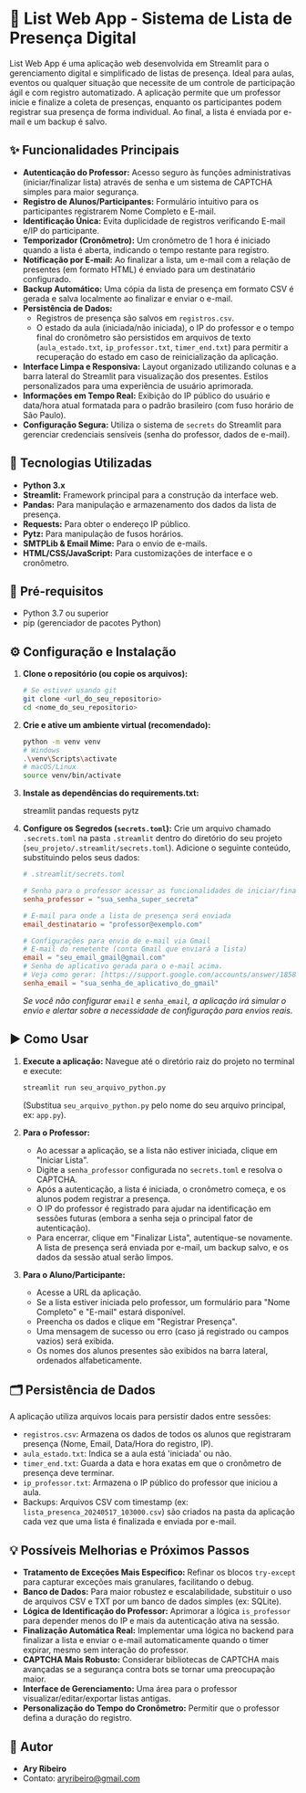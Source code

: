 
# 📝 List Web App - Sistema de Lista de Presença Digital

List Web App é uma aplicação web desenvolvida em Streamlit para o gerenciamento digital e simplificado de listas de presença. Ideal para aulas, eventos ou qualquer situação que necessite de um controle de participação ágil e com registro automatizado. A aplicação permite que um professor inicie e finalize a coleta de presenças, enquanto os participantes podem registrar sua presença de forma individual. Ao final, a lista é enviada por e-mail e um backup é salvo.

## ✨ Funcionalidades Principais

* **Autenticação do Professor:** Acesso seguro às funções administrativas (iniciar/finalizar lista) através de senha e um sistema de CAPTCHA simples para maior segurança.
* **Registro de Alunos/Participantes:** Formulário intuitivo para os participantes registrarem Nome Completo e E-mail.
* **Identificação Única:** Evita duplicidade de registros verificando E-mail e/IP do participante.
* **Temporizador (Cronômetro):** Um cronômetro de 1 hora é iniciado quando a lista é aberta, indicando o tempo restante para registro.
* **Notificação por E-mail:** Ao finalizar a lista, um e-mail com a relação de presentes (em formato HTML) é enviado para um destinatário configurado.
* **Backup Automático:** Uma cópia da lista de presença em formato CSV é gerada e salva localmente ao finalizar e enviar o e-mail.
* **Persistência de Dados:**
    * Registros de presença são salvos em `registros.csv`.
    * O estado da aula (iniciada/não iniciada), o IP do professor e o tempo final do cronômetro são persistidos em arquivos de texto (`aula_estado.txt`, `ip_professor.txt`, `timer_end.txt`) para permitir a recuperação do estado em caso de reinicialização da aplicação.
* **Interface Limpa e Responsiva:** Layout organizado utilizando colunas e a barra lateral do Streamlit para visualização dos presentes. Estilos personalizados para uma experiência de usuário aprimorada.
* **Informações em Tempo Real:** Exibição do IP público do usuário e data/hora atual formatada para o padrão brasileiro (com fuso horário de São Paulo).
* **Configuração Segura:** Utiliza o sistema de `secrets` do Streamlit para gerenciar credenciais sensíveis (senha do professor, dados de e-mail).

## 🚀 Tecnologias Utilizadas

* **Python 3.x**
* **Streamlit:** Framework principal para a construção da interface web.
* **Pandas:** Para manipulação e armazenamento dos dados da lista de presença.
* **Requests:** Para obter o endereço IP público.
* **Pytz:** Para manipulação de fusos horários.
* **SMTPLib & Email Mime:** Para o envio de e-mails.
* **HTML/CSS/JavaScript:** Para customizações de interface e o cronômetro.

## 🔧 Pré-requisitos

* Python 3.7 ou superior
* pip (gerenciador de pacotes Python)

## ⚙️ Configuração e Instalação

1.  **Clone o repositório (ou copie os arquivos):**
    ```bash
    # Se estiver usando git
    git clone <url_do_seu_repositorio>
    cd <nome_do_seu_repositorio>
    ```

2.  **Crie e ative um ambiente virtual (recomendado):**
    ```bash
    python -m venv venv
    # Windows
    .\venv\Scripts\activate
    # macOS/Linux
    source venv/bin/activate
    ```

3.  **Instale as dependências do requirements.txt:**
    
    streamlit
    pandas
    requests
    pytz
    
4.  **Configure os Segredos (`secrets.toml`):**
    Crie um arquivo chamado `.secrets.toml` na pasta `.streamlit` dentro do diretório do seu projeto (`seu_projeto/.streamlit/secrets.toml`). Adicione o seguinte conteúdo, substituindo pelos seus dados:

    ```toml
    # .streamlit/secrets.toml

    # Senha para o professor acessar as funcionalidades de iniciar/finalizar lista
    senha_professor = "sua_senha_super_secreta"

    # E-mail para onde a lista de presença será enviada
    email_destinatario = "professor@exemplo.com"

    # Configurações para envio de e-mail via Gmail
    # E-mail do remetente (conta Gmail que enviará a lista)
    email = "seu_email_gmail@gmail.com"
    # Senha de aplicativo gerada para o e-mail acima.
    # Veja como gerar: [https://support.google.com/accounts/answer/185833](https://support.google.com/accounts/answer/185833)
    senha_email = "sua_senha_de_aplicativo_do_gmail"
    ```
    *Se você não configurar `email` e `senha_email`, a aplicação irá simular o envio e alertar sobre a necessidade de configuração para envios reais.*

## ▶️ Como Usar

1.  **Execute a aplicação:**
    Navegue até o diretório raiz do projeto no terminal e execute:
    ```bash
    streamlit run seu_arquivo_python.py
    ```
    (Substitua `seu_arquivo_python.py` pelo nome do seu arquivo principal, ex: `app.py`).

2.  **Para o Professor:**
    * Ao acessar a aplicação, se a lista não estiver iniciada, clique em "Iniciar Lista".
    * Digite a `senha_professor` configurada no `secrets.toml` e resolva o CAPTCHA.
    * Após a autenticação, a lista é iniciada, o cronômetro começa, e os alunos podem registrar a presença.
    * O IP do professor é registrado para ajudar na identificação em sessões futuras (embora a senha seja o principal fator de autenticação).
    * Para encerrar, clique em "Finalizar Lista", autentique-se novamente. A lista de presença será enviada por e-mail, um backup salvo, e os dados da sessão atual serão limpos.

3.  **Para o Aluno/Participante:**
    * Acesse a URL da aplicação.
    * Se a lista estiver iniciada pelo professor, um formulário para "Nome Completo" e "E-mail" estará disponível.
    * Preencha os dados e clique em "Registrar Presença".
    * Uma mensagem de sucesso ou erro (caso já registrado ou campos vazios) será exibida.
    * Os nomes dos alunos presentes são exibidos na barra lateral, ordenados alfabeticamente.

## 🗂️ Persistência de Dados

A aplicação utiliza arquivos locais para persistir dados entre sessões:

* `registros.csv`: Armazena os dados de todos os alunos que registraram presença (Nome, Email, Data/Hora do registro, IP).
* `aula_estado.txt`: Indica se a aula está 'iniciada' ou não.
* `timer_end.txt`: Guarda a data e hora exatas em que o cronômetro de presença deve terminar.
* `ip_professor.txt`: Armazena o IP público do professor que iniciou a aula.
* Backups: Arquivos CSV com timestamp (ex: `lista_presenca_20240517_103000.csv`) são criados na pasta da aplicação cada vez que uma lista é finalizada e enviada por e-mail.

## 💡 Possíveis Melhorias e Próximos Passos

* **Tratamento de Exceções Mais Específico:** Refinar os blocos `try-except` para capturar exceções mais granulares, facilitando o debug.
* **Banco de Dados:** Para maior robustez e escalabilidade, substituir o uso de arquivos CSV e TXT por um banco de dados simples (ex: SQLite).
* **Lógica de Identificação do Professor:** Aprimorar a lógica `is_professor` para depender menos do IP e mais da autenticação ativa na sessão.
* **Finalização Automática Real:** Implementar uma lógica no backend para finalizar a lista e enviar o e-mail automaticamente quando o timer expirar, mesmo sem interação do professor.
* **CAPTCHA Mais Robusto:** Considerar bibliotecas de CAPTCHA mais avançadas se a segurança contra bots se tornar uma preocupação maior.
* **Interface de Gerenciamento:** Uma área para o professor visualizar/editar/exportar listas antigas.
* **Personalização do Tempo do Cronômetro:** Permitir que o professor defina a duração do registro.

## 👤 Autor

* **Ary Ribeiro**
* Contato: [aryribeiro@gmail.com](mailto:aryribeiro@gmail.com)